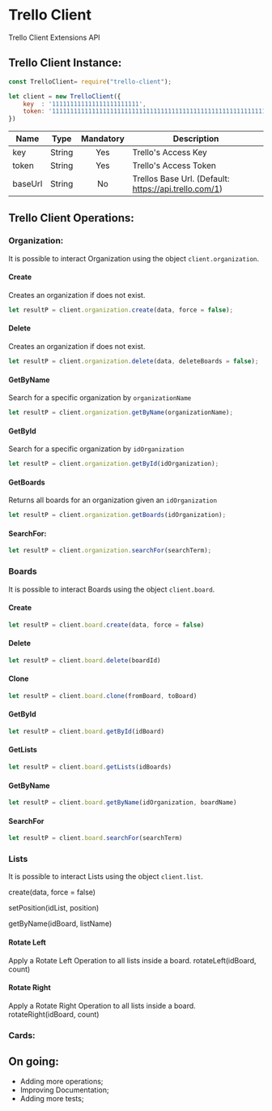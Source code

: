 # Trello Client

Trello Client Extensions API

## Trello Client Instance: 

```javascript
const TrelloClient= require("trello-client");

let client = new TrelloClient({
    key  : '111111111111111111111111',
    token: '111111111111111111111111111111111111111111111111111111111111111111111111'
})
```

| Name    | Type   | Mandatory | Description                                           |
|---------|:------:|:---------:|-------------------------------------------------------|
| key     | String | Yes       | Trello's Access Key                                   |
| token   | String | Yes       | Trello's Access Token                                 | 
| baseUrl | String | No        | Trellos Base Url. (Default: https://api.trello.com/1) |


## Trello Client Operations: 

### Organization:
It is possible to interact Organization using the object `client.organization`. 

#### Create
Creates an organization if does not exist.

```javascript
let resultP = client.organization.create(data, force = false);
```

#### Delete
Creates an organization if does not exist.

```javascript
let resultP = client.organization.delete(data, deleteBoards = false);
```

#### GetByName
Search for a specific organization by `organizationName`

```javascript
let resultP = client.organization.getByName(organizationName);
```

#### GetById
Search for a specific organization by `idOrganization`

```javascript
let resultP = client.organization.getById(idOrganization);
```

#### GetBoards
Returns all boards for an organization given an `idOrganization`

```javascript
let resultP = client.organization.getBoards(idOrganization);
```

#### SearchFor:
```javascript
let resultP = client.organization.searchFor(searchTerm);
```

### Boards
It is possible to interact Boards using the object `client.board`. 

#### Create
```javascript
let resultP = client.board.create(data, force = false)
```

#### Delete
```javascript
let resultP = client.board.delete(boardId)
```

#### Clone 
```javascript
let resultP = client.board.clone(fromBoard, toBoard)
```

#### GetById
```javascript
let resultP = client.board.getById(idBoard)
```

#### GetLists
```javascript
let resultP = client.board.getLists(idBoards)
```

#### GetByName
```javascript
let resultP = client.board.getByName(idOrganization, boardName)
```

#### SearchFor
```javascript
let resultP = client.board.searchFor(searchTerm)
```

### Lists
It is possible to interact Lists using the object `client.list`. 

create(data, force = false)

setPosition(idList, position)

getByName(idBoard, listName)


#### Rotate Left
Apply a Rotate Left Operation to all lists inside a board.
rotateLeft(idBoard, count)

#### Rotate Right     
Apply a Rotate Right Operation to all lists inside a board.
rotateRight(idBoard, count)

### Cards:

## On going:
 - Adding more operations;
 - Improving Documentation;
 - Adding more tests;
